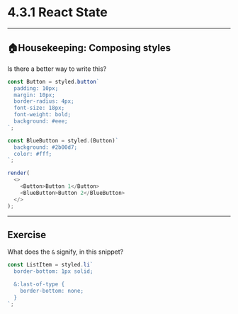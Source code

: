# 4.3.1 React State

---

## 🏠Housekeeping: Composing styles

Is there a better way to write this?

```js live=true
const Button = styled.button`
  padding: 10px;
  margin: 10px;
  border-radius: 4px;
  font-size: 18px;
  font-weight: bold;
  background: #eee;
`;

const BlueButton = styled.(Button)`
  background: #2b00d7;
  color: #fff;
`;

render(
  <>
    <Button>Button 1</Button>
    <BlueButton>Button 2</BlueButton>
  </>
);
```

---

## Exercise

What does the `&` signify, in this snippet?

```jsx
const ListItem = styled.li`
  border-bottom: 1px solid;

  &:last-of-type {
    border-bottom: none;
  }
`;
```
